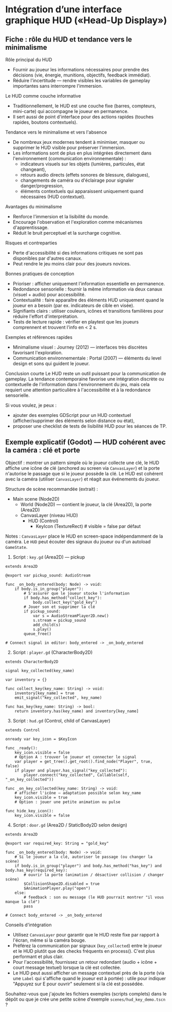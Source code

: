 # Intégration d’une interface graphique HUD («Head-Up Display»)

## Fiche : rôle du HUD et tendance vers le minimalisme

Rôle principal du HUD
- Fournir au joueur les informations nécessaires pour prendre des décisions (vie, énergie, munitions, objectifs, feedback immédiat).
- Réduire l'incertitude — rendre visibles les variables de gameplay importantes sans interrompre l'immersion.

Le HUD comme couche informative
- Traditionnellement, le HUD est une couche fixe (barres, compteurs, mini-carte) qui accompagne le joueur en permanence.
- Il sert aussi de point d'interface pour des actions rapides (touches rapides, boutons contextuels).

Tendance vers le minimalisme et vers l'absence
- De nombreux jeux modernes tendent à minimiser, masquer ou supprimer le HUD visible pour préserver l'immersion.
- Les informations sont de plus en plus intégrées directement dans l'environnement (communication environnementale) :
	- indicateurs visuels sur les objets (lumières, particules, état changeant),
	- retours audio directs (effets sonores de blessure, dialogues),
	- changements de caméra ou d'éclairage pour signaler danger/progression,
	- éléments contextuels qui apparaissent uniquement quand nécessaires (HUD contextuel).

Avantages du minimalisme
- Renforce l'immersion et la lisibilité du monde.
- Encourage l'observation et l'exploration comme mécanismes d'apprentissage.
- Réduit le bruit perceptuel et la surcharge cognitive.

Risques et contreparties
- Perte d'accessibilité si des informations critiques ne sont pas disponibles par d'autres canaux.
- Peut rendre le jeu moins clair pour des joueurs novices.

Bonnes pratiques de conception
- Prioriser : afficher uniquement l'information essentielle en permanence.
- Redondance sensorielle : fournir la même information via deux canaux (visuel + audio) pour accessibilité.
- Contextualité : faire apparaître des éléments HUD uniquement quand le joueur en a besoin (par ex. indicateurs de cible en visée).
- Signifiants clairs : utiliser couleurs, icônes et transitions familières pour réduire l'effort d'interprétation.
- Tests de lecture rapide : vérifier en playtest que les joueurs comprennent et trouvent l'info en < 2 s.

Exemples et références rapides
- Minimalisme visuel : Journey (2012) — interfaces très discrètes favorisant l'exploration.
- Communication environnementale : Portal (2007) — éléments du level design et sons qui guident le joueur.

Conclusion courte
Le HUD reste un outil puissant pour la communication de gameplay. La tendance contemporaine favorise une intégration discrète ou contextuelle de l'information dans l'environnement du jeu, mais cela requiert une attention particulière à l'accessibilité et à la redondance sensorielle.

Si vous voulez, je peux :
- ajouter des exemples GDScript pour un HUD contextuel (afficher/supprimer des éléments selon distance ou état),
- proposer une checklist de tests de lisibilité HUD pour les séances de TP.

## Exemple explicatif (Godot) — HUD cohérent avec la caméra : clé et porte

Objectif : montrer un pattern simple où le joueur collecte une clé, le HUD affiche une icône de clé (anchored au screen via `CanvasLayer`) et la porte n'autorise le passage que si le joueur possède la clé. Le HUD est cohérent avec la caméra (utiliser `CanvasLayer`) et réagit aux événements du joueur.

Structure de scène recommandée (extrait) :

- Main scene (Node2D)
  - World (Node2D) — contient le joueur, la clé (Area2D), la porte (Area2D)
  - CanvasLayer (niveau HUD)
	- HUD (Control)
	  - KeyIcon (TextureRect)  # visible = false par défaut

Notes : `CanvasLayer` place le HUD en screen-space indépendamment de la caméra. Le `HUD` peut écouter des signaux du joueur ou d'un autoload `GameState`.

1) Script : `key.gd` (Area2D) — pickup

```gdscript
extends Area2D

@export var pickup_sound: AudioStream

func _on_body_entered(body: Node) -> void:
	if body.is_in_group("player"):
		# S'assurer que le joueur stocke l'information
		if body.has_method("collect_key"):
			body.collect_key("gold_key")
		# Jouer son et supprimer la clé
		if pickup_sound:
			var s = AudioStreamPlayer2D.new()
			s.stream = pickup_sound
			add_child(s)
			s.play()
		queue_free()

# Connect signal in editor: body_entered -> _on_body_entered
```

2) Script : `player.gd` (CharacterBody2D)

```gdscript
extends CharacterBody2D

signal key_collected(key_name)

var inventory = {}

func collect_key(key_name: String) -> void:
	inventory[key_name] = true
	emit_signal("key_collected", key_name)

func has_key(key_name: String) -> bool:
	return inventory.has(key_name) and inventory[key_name]
```

3) Script : `hud.gd` (Control, child of CanvasLayer)

```gdscript
extends Control

onready var key_icon = $KeyIcon

func _ready():
	key_icon.visible = false
	# Option A : trouver le joueur et connecter le signal
	var player = get_tree().get_root().find_node("Player", true, false)
	if player and player.has_signal("key_collected"):
		player.connect("key_collected", Callable(self, "_on_key_collected"))

func _on_key_collected(key_name: String) -> void:
	# afficher l'icône — adaptation possible selon key_name
	key_icon.visible = true
	# Option : jouer une petite animation ou pulse

func hide_key_icon():
	key_icon.visible = false
```

4) Script : `door.gd` (Area2D / StaticBody2D selon design)

```gdscript
extends Area2D

@export var required_key: String = "gold_key"

func _on_body_entered(body: Node) -> void:
	# Si le joueur a la clé, autoriser le passage (ou changer la scène)
	if body.is_in_group("player") and body.has_method("has_key") and body.has_key(required_key):
		# ouvrir la porte (animation / désactiver collision / changer scène)
		$CollisionShape2D.disabled = true
		$AnimationPlayer.play("open")
	else:
		# feedback : son ou message (le HUD pourrait montrer "il vous manque la clé")
		pass

# Connect body_entered -> _on_body_entered
```

Conseils d'intégration
- Utilisez `CanvasLayer` pour garantir que le HUD reste fixe par rapport à l'écran, même si la caméra bouge.
- Préférez la communication par signaux (`key_collected`) entre le joueur et le HUD plutôt que des checks fréquents en process(). C'est plus performant et plus clair.
- Pour l'accessibilité, fournissez un retour redondant (audio + icône + court message textuel) lorsque la clé est collectée.
- Le HUD peut aussi afficher un message contextuel près de la porte (via une `Label` qui s'affiche quand le joueur est à portée) : utile pour indiquer "Appuyez sur E pour ouvrir" seulement si la clé est possédée.

Souhaitez-vous que j'ajoute les fichiers exemples (scripts complets) dans le dépôt ou que je crée une petite scène d'exemple `scenes/hud_key_demo.tscn` ?

